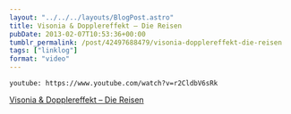 ```yaml
---
layout: "../../../layouts/BlogPost.astro"
title: Visonia & Dopplereffekt – Die Reisen
pubDate: 2013-02-07T10:53:36+00:00
tumblr_permalink: /post/42497688479/visonia-dopplereffekt-die-reisen
tags: ["linklog"]
format: "video"
---
```


`youtube: https://www.youtube.com/watch?v=r2CldbV6sRk`

[Visonia & Dopplereffekt &#8211; Die Reisen][1]

[1]: https://www.youtube.com/watch?v=r2CldbV6sRk
